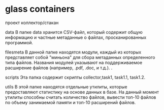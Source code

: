 # glass containers 
проект коллектор/стакан

data
В папке data хранится CSV-файл, который содержит общую информацию и частные метаданные о файлах, просканированных программой.

filesmeta
В данной папке находятся модули, каждый из которых представляет собой "миньона" для сбора метаданных определенного типа файлов. Названия модулей указывают на поддерживаемое расширение файлов (например, .pdf, .doc, и т.д.). .

scripts
Эта папка содержит скрипты collector,task1, task1.1, task1.2.

utils
В этой папке находятся отдельные утилиты, которые предоставляют статистику на основе данных в базе. На данный момент утилиты способны считать количество файлов, вывести топ-10 файлов по объему занимаемой памяти и топ-10 расширений файлов.
